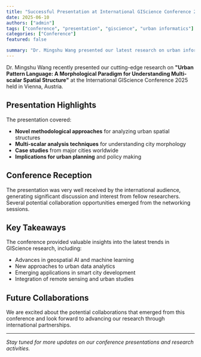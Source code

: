 ```yaml
---
title: "Successful Presentation at International GIScience Conference 2025"
date: 2025-06-10
authors: ["admin"]
tags: ["conference", "presentation", "giscience", "urban informatics"]
categories: ["Conference"]
featured: false

summary: "Dr. Mingshu Wang presented our latest research on urban informatics at the prestigious International GIScience Conference 2025."
---
```


Dr. Mingshu Wang recently presented our cutting-edge research on **"Urban Pattern Language: A Morphological Paradigm for Understanding Multi-scalar Spatial Structure"** at the International GIScience Conference 2025 held in Vienna, Austria.

## Presentation Highlights

The presentation covered:

- **Novel methodological approaches** for analyzing urban spatial structures
- **Multi-scalar analysis techniques** for understanding city morphology
- **Case studies** from major cities worldwide
- **Implications for urban planning** and policy making

## Conference Reception

The presentation was very well received by the international audience, generating significant discussion and interest from fellow researchers. Several potential collaboration opportunities emerged from the networking sessions.

## Key Takeaways

The conference provided valuable insights into the latest trends in GIScience research, including:

- Advances in geospatial AI and machine learning
- New approaches to urban data analytics
- Emerging applications in smart city development
- Integration of remote sensing and urban studies

## Future Collaborations

We are excited about the potential collaborations that emerged from this conference and look forward to advancing our research through international partnerships.

---

*Stay tuned for more updates on our conference presentations and research activities.*
